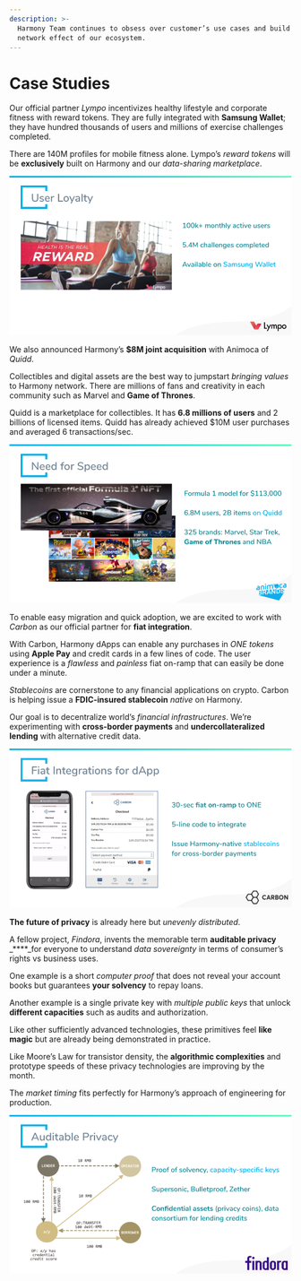 ```yaml
---
description: >-
  Harmony Team continues to obsess over customer’s use cases and build the
  network effect of our ecosystem.
---
```


# Case Studies

Our official partner _Lympo_ incentivizes healthy lifestyle and corporate fitness with reward tokens. They are fully integrated with **Samsung Wallet**; they have hundred thousands of users and millions of exercise challenges completed.

There are 140M profiles for mobile fitness alone. Lympo’s _reward tokens_ will be **exclusively** built on Harmony and our _data-sharing marketplace_.

![](../.gitbook/assets/image%20%28133%29.png)

We  also announced Harmony’s **$8M joint acquisition** with Animoca of _Quidd_.

Collectibles and digital assets are the best way to jumpstart _bringing values_ to Harmony network. There are millions of fans and creativity in each community such as Marvel and **Game of Thrones**.

Quidd is a marketplace for collectibles. It has **6.8 millions of users** and 2 billions of licensed items. Quidd has already achieved $10M user purchases and averaged 6 transactions/sec.

![](../.gitbook/assets/image%20%2894%29.png)

To enable easy migration and quick adoption, we are excited to work with _Carbon_ as our official partner for **fiat integration**.

With Carbon, Harmony dApps can enable any purchases in _ONE tokens_ using **Apple Pay** and credit cards in a few lines of code. The user experience is a _flawless_ and _painless_ fiat on-ramp that can easily be done under a minute.

_Stablecoins_ are cornerstone to any financial applications on crypto. Carbon is helping issue a **FDIC-insured stablecoin** _native_ on Harmony.

Our goal is to decentralize world’s _financial infrastructures_. We’re experimenting with **cross-border payments** and **undercollateralized lending** with alternative credit data.

![](../.gitbook/assets/image%20%2814%29.png)

**The future of privacy** is already here but _unevenly distributed_.

A fellow project, _Findora_, invents the memorable term **auditable privacy** _****_for everyone to understand _data sovereignty_ in terms of consumer’s rights vs business uses.

One example is a short _computer proof_ that does not reveal your account books but guarantees **your solvency** to repay loans.

Another example is a single private key with _multiple public keys_ that unlock **different capacities** such as audits and authorization.

Like other sufficiently advanced technologies, these primitives feel **like magic** but are already being demonstrated in practice.

Like Moore’s Law for transistor density, the **algorithmic complexities** and prototype speeds of these privacy technologies are improving by the month.

The _market timing_ fits perfectly for Harmony’s approach of engineering for production.

![](../.gitbook/assets/image%20%2815%29.png)

